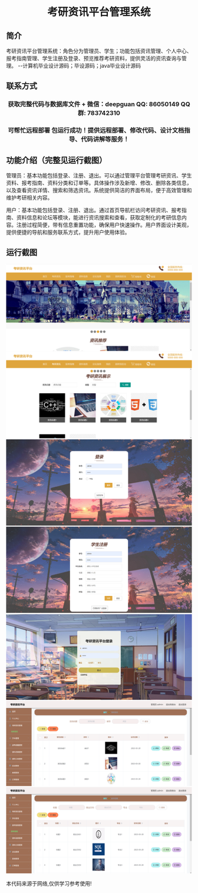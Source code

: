 <p><h1 align="center">考研资讯平台管理系统</h1></p>

## 简介
考研资讯平台管理系统：角色分为管理员、学生；功能包括资讯管理、个人中心、报考指南管理、学生注册及登录、预览推荐考研资料，提供灵活的资讯查询与管理。    --计算机毕业设计源码；毕设源码；java毕业设计源码


## 联系方式
<p><h3 align="center">获取完整代码与数据库文件 + 微信：deepguan QQ: 86050149 QQ群: 783742310</h3></p>
<p><h3 align="center">可帮忙远程部署 包运行成功！提供远程部署、修改代码、设计文档指导、代码讲解等服务！</h3></p>

## 功能介绍（完整见运行截图）
管理员：基本功能包括登录、注册、退出。可以通过管理平台管理考研资讯、学生资料、报考指南、资料分类和订单等。具体操作涉及新增、修改、删除各类信息，以及查看资讯详情、搜索和筛选资讯。系统提供简洁的界面布局，便于高效管理和维护考研相关内容。

用户：基本功能包括登录、注册、退出。通过首页导航栏访问考研资讯、报考指南、资料信息和论坛等模块，能进行资讯搜索和查看，获取定制化的考研信息内容。注册过程简便，带有信息重置功能，确保用户快速操作。用户界面设计美观，提供便捷的导航和服务联系方式，提升用户使用体验。


## 运行截图
![](imgs/588112-20230620232421846-31628552.png)
![](imgs/588112-20230620232433769-1606094459.png)
![](imgs/588112-20230620232443963-1338345350.png)
![](imgs/588112-20230620232520615-2842483.png)
![](imgs/588112-20230620232531010-1376040800.png)
![](imgs/588112-20230620232536033-1605739334.png)
![](imgs/588112-20230620232540410-41861322.png)

<p>本代码来源于网络,仅供学习参考使用!</p>
